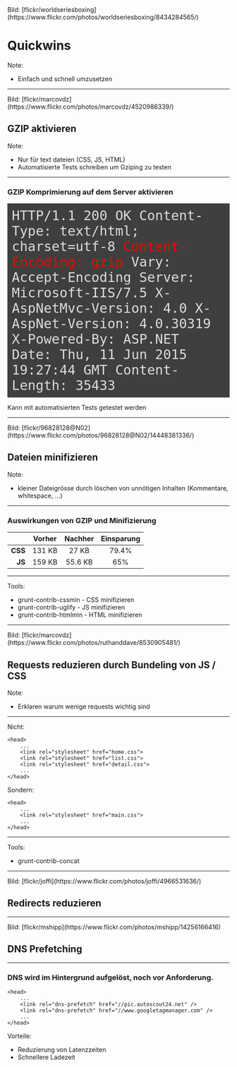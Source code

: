 ﻿<!-- .slide: data-background="assets/08.jpg" -->
<div class="attribution">Bild: [flickr/worldseriesboxing](https://www.flickr.com/photos/worldseriesboxing/8434284565/)</div>

# Quickwins

Note:
- Einfach und schnell umzusetzen

---

<!-- .slide: data-background="assets/10.jpg" -->
<div class="attribution">Bild: [flickr/marcovdz](https://www.flickr.com/photos/marcovdz/4520986339/)</div>

## GZIP aktivieren

Note:
- Nur für text dateien (CSS, JS, HTML)
- Automatisierte Tests schreiben um Gziping zu testen

---

### GZIP Komprimierung auf dem Server aktivieren

<div style="font-family: monospace; color: #DCDCDC; background: #3F3F3F; text-align: left; font-size: 30px; padding: 10px;">
HTTP/1.1 200 OK  
Content-Type: text/html; charset=utf-8  
<span style="color: red;">Content-Encoding: gzip</span>  
Vary: Accept-Encoding  
Server: Microsoft-IIS/7.5  
X-AspNetMvc-Version: 4.0  
X-AspNet-Version: 4.0.30319  
X-Powered-By: ASP.NET  
Date: Thu, 11 Jun 2015 19:27:44 GMT  
Content-Length: 35433
</div>

Kann mit automatisierten Tests getestet werden

---

<!-- .slide: data-background="assets/09.jpg" -->
<div class="attribution">Bild: [flickr/96828128@N02](https://www.flickr.com/photos/96828128@N02/14448381336/)</div>

## Dateien minifizieren

Note:
- kleiner Dateigrösse durch löschen von unnötigen Inhalten (Kommentare, whitespace, ...)

---

### Auswirkungen von GZIP und Minifizierung

<table>
  <thead>
    <tr>
      <th style="text-align: right">&nbsp;</th>
      <th style="text-align: center">Vorher</th>
      <th style="text-align: center">Nachher</th>
      <th style="text-align: center">Einsparung</th>
    </tr>
  </thead>
  <tbody>
    <tr>
      <td style="text-align: right"><strong>CSS</strong></td>
      <td style="text-align: center">131 KB</td>
      <td style="text-align: center">27 KB</td>
      <td style="text-align: center">79.4%</td>
    </tr>
    <tr>
      <td style="text-align: right"><strong>JS</strong></td>
      <td style="text-align: center">159 KB</td>
      <td style="text-align: center">55.6 KB</td>
      <td style="text-align: center">65%</td>
    </tr>
  </tbody>
</table>

---

Tools:

- grunt-contrib-cssmin - CSS minifizieren
- grunt-contrib-uglify - JS minifizieren
- grunt-contrib-htmlmin - HTML minifizieren

---

<!-- .slide: data-background="assets/11.jpg" -->
<div class="attribution">Bild: [flickr/marcovdz](https://www.flickr.com/photos/ruthanddave/8530905481/)</div>

## Requests reduzieren durch Bundeling von JS / CSS

Note:
- Erklaren warum wenige requests wichtig sind

---

Nicht:
```
<head>
	...
	<link rel="stylesheet" href="home.css">
	<link rel="stylesheet" href="list.css">
	<link rel="stylesheet" href="detail.css">
	...
</head>
```

Sondern:
```
<head>
	...
	<link rel="stylesheet" href="main.css">
	...
</head>
```

---

Tools:

- grunt-contrib-concat

---

<!-- .slide: data-background="assets/12.jpg" -->
<div class="attribution">Bild: [flickr/joffi](https://www.flickr.com/photos/joffi/4966531636/)</div>

## Redirects reduzieren

---

<!-- .slide: data-background="assets/fetch.jpg" -->
<div class="attribution">Bild: [flickr/mshipp](https://www.flickr.com/photos/mshipp/14256166416)</div>

## DNS Prefetching

---

### DNS wird im Hintergrund aufgelöst, noch vor Anforderung.  

```
<head>
	...
	<link rel="dns-prefetch" href="//pic.autoscout24.net" />
	<link rel="dns-prefetch" href="//www.googletagmanager.com" />
	...
</head>
```

Vorteile:

- Reduzierung von Latenzzeiten
- Schnellere Ladezeit